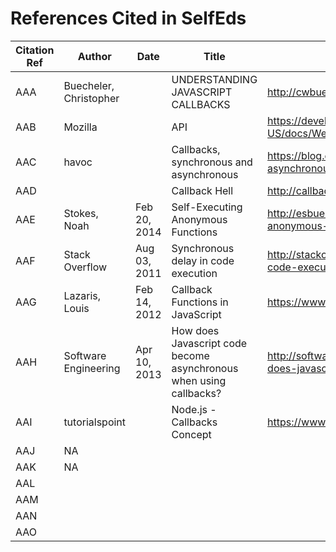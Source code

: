 # References Cited in SelfEds

Citation Ref     |Author                        |Date             |Title                                        |Retrieved From
-----------------|------------------------------|-----------------|---------------------------------------------|----------
AAA              | Buecheler, Christopher       |                 |UNDERSTANDING JAVASCRIPT CALLBACKS| http://cwbuecheler.com/web/tutorials/2013/javascript-callbacks/
AAB              |Mozilla                       |                 | API                                         |                 https://developer.mozilla.org/en-US/docs/Web/JavaScript/Reference/Operators/async_function
AAC              | havoc                        |                 |Callbacks, synchronous and asynchronous      | https://blog.ometer.com/2011/07/24/callbacks-synchronous-and-asynchronous/
AAD              |                              |                 | Callback Hell                               |   http://callbackhell.com/
AAE              | Stokes, Noah                 | Feb 20, 2014    | Self-Executing Anonymous Functions          | http://esbueno.noahstokes.com/post/77292606977/self-executing-anonymous-functions-or-how-to-write
AAF              | Stack Overflow               | Aug 03, 2011    | Synchronous delay in code execution         | http://stackoverflow.com/questions/6921895/synchronous-delay-in-code-execution
AAG              | Lazaris, Louis               | Feb 14, 2012    | Callback Functions in JavaScript            | https://www.impressivewebs.com/callback-functions-javascript/
AAH              | Software Engineering         | Apr 10, 2013    | How does Javascript code become asynchronous when using callbacks?     | http://softwareengineering.stackexchange.com/questions/194580/how-does-javascript-code-become-asynchronous-when-using-callbacks
AAI              | tutorialspoint               |                 | Node.js - Callbacks Concept                 | https://www.tutorialspoint.com/nodejs/nodejs_callbacks_concept.htm
AAJ              | NA                           |                 |                                             |
AAK              | NA                           |                 |                                             |
AAL              |                              |                 |                                             |
AAM              |                              |                 |                                             |
AAN              |                              |                 |                                             |
AAO              |                              |                 |                                             |


